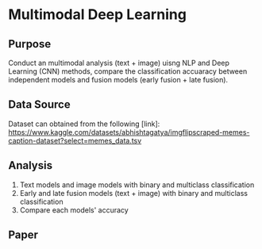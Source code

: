 # Multimodal Deep Learning

## Purpose 
Conduct an multimodal analysis (text + image) uisng NLP and Deep Learning (CNN) methods, compare the classification accuaracy between independent models and fusion models (early fusion + late fusion). 

## Data Source 
Dataset can obtained from the following [link]: https://www.kaggle.com/datasets/abhishtagatya/imgflipscraped-memes-caption-dataset?select=memes_data.tsv

## Analysis
1. Text models and image models with binary and multiclass classification
2. Early and late fusion models (text + image) with binary and multiclass classification
3. Compare each models' accuracy

## Paper
